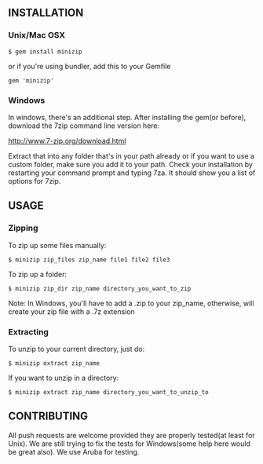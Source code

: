 ## INSTALLATION

### Unix/Mac OSX

    $ gem install minizip

or if you're using bundler, add this to your Gemfile

    gem 'minizip'

### Windows

In windows, there's an additional step. After installing the gem(or before), download the 7zip command line version here:

http://www.7-zip.org/download.html

Extract that into any folder that's in your path already or if you want to use a custom folder, make sure you add it to your path. Check your installation by restarting your command prompt and typing 7za. It should show you a list of options for 7zip.

## USAGE

### Zipping

To zip up some files manually:

    $ minizip zip_files zip_name file1 file2 file3

To zip up a folder:

    $ minizip zip_dir zip_name directory_you_want_to_zip

Note: In Windows, you'll have to add a .zip to your zip_name, otherwise, will create your zip file with a .7z extension

### Extracting

To unzip to your current directory, just do:

    $ minizip extract zip_name

If you want to unzip in a directory:

    $ minizip extract zip_name directory_you_want_to_unzip_to

## CONTRIBUTING

All push requests are welcome provided they are properly tested(at least for Unix). We are still trying to fix the tests for Windows(some help here would be great also). We use Aruba for testing.
